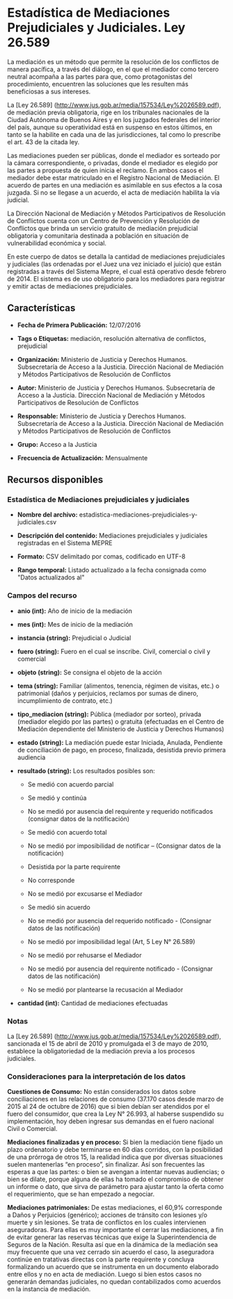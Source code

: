 Estadística de Mediaciones Prejudiciales y Judiciales. Ley 26.589
=================================================================

La mediación es un método que permite la resolución de los conflictos de manera pacífica, a través del diálogo, en el que el mediador como tercero neutral acompaña a las partes para que, como protagonistas del procedimiento, encuentren las soluciones que les resulten más beneficiosas a sus intereses.

La  [Ley 26.589] (http://www.jus.gob.ar/media/157534/Ley%2026589.pdf), de mediación previa obligatoria, rige en los tribunales nacionales de la Ciudad Autónoma de Buenos Aires y en los juzgados federales del interior del país, aunque su operatividad está en suspenso en estos últimos, en tanto se la habilite en cada una de las jurisdicciones, tal como lo prescribe el art. 43 de la citada ley.

Las mediaciones pueden ser públicas, donde el mediador es sorteado por la cámara correspondiente, o privadas, donde el mediador es elegido por las partes a propuesta de quien inicia el reclamo. En ambos casos el mediador debe estar matriculado en el Registro Nacional de Mediación. El acuerdo de partes en una mediación es asimilable en sus efectos a la cosa juzgada. Si no se llegase a un acuerdo, el acta de mediación habilita la vía judicial. 

La Dirección Nacional de Mediación y Métodos Participativos de Resolución de Conflictos cuenta con un Centro de Prevención y Resolución de Conflictos que brinda un servicio gratuito de mediación prejudicial obligatoria y comunitaria destinada a población en situación de vulnerabilidad económica y social.

En este cuerpo de datos se detalla la cantidad de mediaciones prejudiciales y judiciales (las ordenadas por el Juez una vez iniciado el juicio) que están registradas a través del Sistema Mepre, el cual está operativo desde febrero de 2014. El sistema es de uso obligatorio para los mediadores para registrar y emitir actas de mediaciones prejudiciales.

Características
---------------

-   **Fecha de Primera Publicación:** 12/07/2016

-   **Tags o Etiquetas:** mediación, resolución alternativa de conflictos, prejudicial

-   **Organización:** Ministerio de Justicia y Derechos Humanos. Subsecretaría de Acceso a la Justicia. Dirección Nacional de Mediación y Métodos Participativos de Resolución de Conflictos

-   **Autor:** Ministerio de Justicia y Derechos Humanos. Subsecretaría de Acceso a la Justicia. Dirección Nacional de Mediación y Métodos Participativos de Resolución de Conflictos

-   **Responsable:** Ministerio de Justicia y Derechos Humanos. Subsecretaría de Acceso a la Justicia. Dirección Nacional de Mediación y Métodos Participativos de Resolución de Conflictos

-   **Grupo:** Acceso a la Justicia

-   **Frecuencia de Actualización:** Mensualmente

Recursos disponibles
--------------------

### Estadística de Mediaciones prejudiciales y judiciales

-   **Nombre del archivo:** estadistica-mediaciones-prejudiciales-y-judiciales.csv

-   **Descripción del contenido:** Mediaciones prejudiciales y judiciales registradas en el Sistema MEPRE

-   **Formato:** CSV delimitado por comas, codificado en UTF-8

-   **Rango temporal:** Listado actualizado a la fecha consignada como "Datos actualizados al"

### Campos del recurso

-   **anio (int):** Año de inicio de la mediación

-   **mes (int):** Mes de inicio de la mediación

-   **instancia (string):** Prejudicial o Judicial

-   **fuero (string):** Fuero en el cual se inscribe. Civil, comercial o civil y comercial

-   **objeto (string):** Se consigna el objeto de la acción

-   **tema (string):** Familiar (alimentos, tenencia, régimen de visitas, etc.) o patrimonial (daños y perjuicios, reclamos por sumas de dinero, incumplimiento de contrato, etc.)

-   **tipo_mediacion (string):** Pública (mediador por sorteo), privada (mediador elegido por las partes) o gratuita (efectuadas en el Centro de Mediación dependiente del Ministerio de Justicia y Derechos Humanos)

-   **estado (string):** La mediación puede estar Iniciada, Anulada, Pendiente de conciliación de pago, en proceso, finalizada, desistida previo primera audiencia

-   **resultado (string):** Los resultados posibles son: 

	- Se medió con acuerdo parcial
	
	- Se medió y continúa
	
	- No se medió por ausencia del requirente y requerido notificados (consignar datos de la notificación)
	
	- Se medió con acuerdo total
	
	- No se medió por imposibilidad de notificar – (Consignar datos de la notificación)
	
	- Desistida por la parte requirente
	
	- No corresponde
	
	- No se medió por excusarse el Mediador
	
	- Se medió sin acuerdo
	
	- No se medió por ausencia del requerido notificado - (Consignar datos de las notificación)
	
	- No se medió por imposibilidad legal (Art, 5 Ley N° 26.589)
	
	- No se medió por rehusarse el Mediador
	
	- No se medió por ausencia del requirente notificado - (Consignar datos de las notificación)
	
	- No se medió por plantearse la recusación al Mediador
	
-   **cantidad (int):** Cantidad de mediaciones efectuadas

### Notas

La [Ley 26.589] (http://www.jus.gob.ar/media/157534/Ley%2026589.pdf), sancionada el 15 de abril de 2010 y promulgada el 3 de mayo de 2010,  establece la obligatoriedad de la mediación previa a los procesos judiciales. 

### Consideraciones para la interpretación de los datos

**Cuestiones de Consumo:** No están considerados los datos sobre conciliaciones en las relaciones de consumo (37.170 casos desde marzo de 2015 al 24 de octubre de 2016) que si bien debían ser atendidos por el fuero del consumidor, que crea la Ley N° 26.993, al haberse suspendido su implementación, hoy deben ingresar sus demandas en el fuero nacional Civil o Comercial.

**Mediaciones finalizadas y en proceso:** Si bien la mediación tiene fijado un plazo ordenatorio y debe terminarse en 60 días corridos, con la posibilidad de una prórroga de otros 15, la realidad indica que por diversas situaciones suelen mantenerlas “en proceso”, sin finalizar. Así son frecuentes las esperas a que las partes: o bien se avengan a intentar nuevas audiencias; o bien se dilate, porque alguna de ellas ha tomado el compromiso de obtener un informe o dato, que sirva de parámetro para ajustar tanto la oferta como el  requerimiento, que se han empezado a negociar.

**Mediaciones patrimoniales:** De estas mediaciones, el 60,9% corresponde a Daños y Perjuicios (genérico); acciones de tránsito con lesiones y/o muerte y sin lesiones. Se trata de conflictos en los cuales intervienen aseguradoras. Para ellas es muy importante el cerrar las mediaciones, a fin de evitar generar las reservas técnicas que exige la Superintendencia de Seguros de la Nación. Resulta así que en la dinámica de la mediación sea muy frecuente que una vez cerrado sin acuerdo el caso, la aseguradora continúe en tratativas directas con la parte requirente y concluya formalizando un acuerdo que se instrumenta en un documento elaborado entre ellos y no en acta de mediación.  Luego si bien estos casos no generarán demandas judiciales, no quedan contabilizados como acuerdos en la instancia de mediación. 
